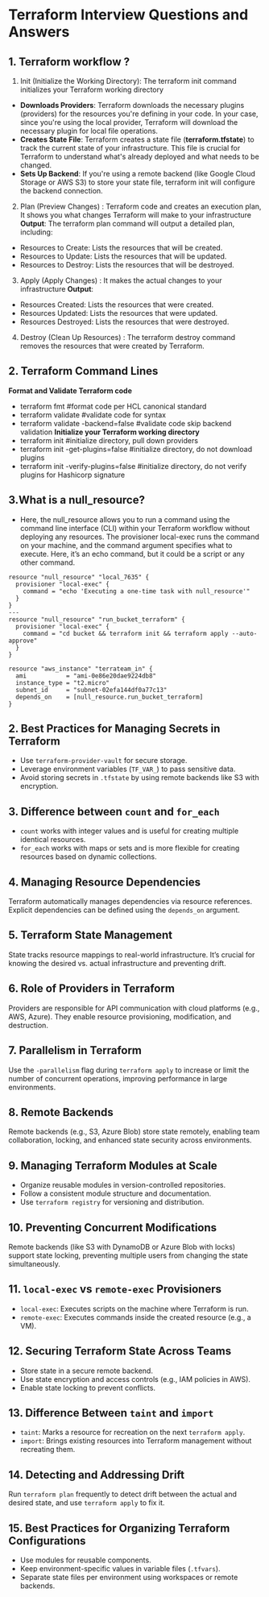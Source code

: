 # Terraform Interview Questions and Answers

## 1. Terraform workflow ?
1. Init (Initialize the Working Directory): The terraform init command initializes your Terraform working directory
- **Downloads Providers**: Terraform downloads the necessary plugins (providers) for the
resources you're defining in your code. In your case, since you're using the local provider,
Terraform will download the necessary plugin for local file operations.
- **Creates State File**: Terraform creates a state file (**terraform.tfstate**) to track the current
state of your infrastructure. This file is crucial for Terraform to understand what's already
deployed and what needs to be changed.
- **Sets Up Backend**: If you're using a remote backend (like Google Cloud Storage or AWS
S3) to store your state file, terraform init will configure the backend connection.
2. Plan (Preview Changes) : Terraform code and creates an execution
plan, It shows you what changes Terraform will make to your infrastructure 
**Output**: The terraform plan command will output a detailed plan, including:
- Resources to Create: Lists the resources that will be created.
- Resources to Update: Lists the resources that will be updated.
- Resources to Destroy: Lists the resources that will be destroyed.
3. Apply (Apply Changes) : It makes the actual changes to your infrastructure
**Output**: 
- Resources Created: Lists the resources that were created.
- Resources Updated: Lists the resources that were updated.
- Resources Destroyed: Lists the resources that were destroyed.
4. Destroy (Clean Up Resources) : The terraform destroy command removes the resources that were created by
Terraform.
## 2. Terraform Command Lines
**Format and Validate Terraform code**
- terraform fmt #format code per HCL canonical standard
- terraform validate #validate code for syntax
- terraform validate -backend=false #validate code skip backend validation
**Initialize your Terraform working directory**
- terraform init #initialize directory, pull down providers
- terraform init -get-plugins=false #initialize directory, do not download plugins
- terraform init -verify-plugins=false #initialize directory, do not verify plugins for Hashicorp
signature

## 3.What is a null_resource?
- Here, the null_resource allows you to run a command using the command line interface (CLI) within your Terraform workflow without deploying any resources. The provisioner local-exec runs the command on your machine, and the command argument specifies what to execute. Here, it’s an echo command, but it could be a script or any other command.
```
resource "null_resource" "local_7635" {
  provisioner "local-exec" {
    command = "echo 'Executing a one-time task with null_resource'"
  }
}
---
resource "null_resource" "run_bucket_terraform" {
  provisioner "local-exec" {
    command = "cd bucket && terraform init && terraform apply --auto-approve"
  }
}

resource "aws_instance" "terrateam_in" {
  ami           = "ami-0e86e20dae9224db8"
  instance_type = "t2.micro"
  subnet_id     = "subnet-02efa144df0a77c13"
  depends_on    = [null_resource.run_bucket_terraform]
}
```


## 2. Best Practices for Managing Secrets in Terraform
- Use `terraform-provider-vault` for secure storage.
- Leverage environment variables (`TF_VAR_`) to pass sensitive data.
- Avoid storing secrets in `.tfstate` by using remote backends like S3 with encryption.

## 3. Difference between `count` and `for_each`
- `count` works with integer values and is useful for creating multiple identical resources.
- `for_each` works with maps or sets and is more flexible for creating resources based on dynamic collections.

## 4. Managing Resource Dependencies
Terraform automatically manages dependencies via resource references. Explicit dependencies can be defined using the `depends_on` argument.

## 5. Terraform State Management
State tracks resource mappings to real-world infrastructure. It’s crucial for knowing the desired vs. actual infrastructure and preventing drift.

## 6. Role of Providers in Terraform
Providers are responsible for API communication with cloud platforms (e.g., AWS, Azure). They enable resource provisioning, modification, and destruction.

## 7. Parallelism in Terraform
Use the `-parallelism` flag during `terraform apply` to increase or limit the number of concurrent operations, improving performance in large environments.

## 8. Remote Backends
Remote backends (e.g., S3, Azure Blob) store state remotely, enabling team collaboration, locking, and enhanced state security across environments.

## 9. Managing Terraform Modules at Scale
- Organize reusable modules in version-controlled repositories.
- Follow a consistent module structure and documentation.
- Use `terraform registry` for versioning and distribution.

## 10. Preventing Concurrent Modifications
Remote backends (like S3 with DynamoDB or Azure Blob with locks) support state locking, preventing multiple users from changing the state simultaneously.

## 11. `local-exec` vs `remote-exec` Provisioners
- `local-exec`: Executes scripts on the machine where Terraform is run.
- `remote-exec`: Executes commands inside the created resource (e.g., a VM).

## 12. Securing Terraform State Across Teams
- Store state in a secure remote backend.
- Use state encryption and access controls (e.g., IAM policies in AWS).
- Enable state locking to prevent conflicts.

## 13. Difference Between `taint` and `import`
- `taint`: Marks a resource for recreation on the next `terraform apply`.
- `import`: Brings existing resources into Terraform management without recreating them.

## 14. Detecting and Addressing Drift
Run `terraform plan` frequently to detect drift between the actual and desired state, and use `terraform apply` to fix it.

## 15. Best Practices for Organizing Terraform Configurations
- Use modules for reusable components.
- Keep environment-specific values in variable files (`.tfvars`).
- Separate state files per environment using workspaces or remote backends.
